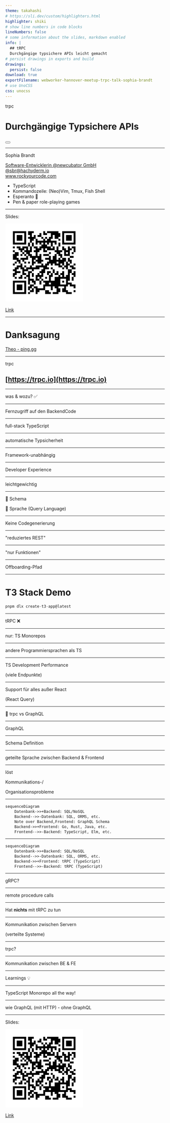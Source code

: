 ```yaml
---
theme: takahashi
# https://sli.dev/custom/highlighters.html
highlighter: shiki
# show line numbers in code blocks
lineNumbers: false
# some information about the slides, markdown enabled
info: |
  ## tRPC
  Durchgängige typsichere APIs leicht gemacht
# persist drawings in exports and build
drawings:
  persist: false
download: true
exportFilename: webworker-hannover-meetup-trpc-talk-sophia-brandt
# use UnoCSS
css: unocss
---
```


trpc

# Durchgängige Typsichere APIs

<div class="abs-br m-6 flex gap-2">
  <button @click="$slidev.nav.openInEditor()" title="Open in Editor" class="text-xl icon-btn opacity-50 !border-none !hover:text-white">
    <carbon:edit />
  </button>
  <a href="https://github.com/sophiabrandt/webworker-hannover-meetup-trpc-talk" target="_blank" alt="GitHub"
    class="text-xl icon-btn opacity-50 !border-none !hover:text-white">
    <carbon-logo-github />
  </a>
</div>

---

Sophia Brandt

<div>
<a href="https://www.newcubator.com" target="_blank" alt="Newcubator"
class="text-xl icon-btn opacity-50 !border-none !hover:text-black">
Software-Entwicklerin @newcubator GmbH</a>
</div>

<div>
<a href="https://hachyderm.io/@sbr" target="_blank" alt="Mastodon"
class="text-xl text-violet icon-btn text-blue opacity-50 !border-none !hover:text-violet">
<bi-mastodon/> @sbr@hachyderm.io</a>
</div>

<div>
<a href="https://www.rockyourcode.com" target="_blank" alt="blog"
class="text-xl icon-btn text-cyan-600 opacity-50 !border-none !hover:text-cyan-600">
<bi-vector-pen/> www.rockyourcode.com</a>
</div>

<ul>
<li class="text-sm">TypeScript</li>
<li class="text-sm">Kommandozeile: (Neo)Vim, Tmux, Fish Shell</li>
<li class="text-sm">Esperanto 💚</li>
<li class="text-sm">Pen & paper role-playing games</li>
</ul>

---

Slides:

![QR Code](/qrcode.png)

[](https://webworker-hannover-meetup-trpc-talk.vercel.app/)

<div>
<a href="https://webworker-hannover-meetup-trpc-talk.vercel.app/" target="_blank" alt="wiki icon"
class="text-xl icon-btn opacity-50 !border-none !hover:text-black">
<carbon-wikis /> Link</a>
</div>

---

# Danksagung

<div>
<a href="https://www.youtube.com/c/TheoBrowne1017" target="_blank" alt="wiki icon"
class="text-xl text-red icon-btn opacity-50 !border-none !hover:text-red">
<carbon-logo-youtube/> Theo - ping.gg</a>
</div>

---

trpc

## [https://trpc.io](https://trpc.io)

---

was & wozu? ✅

---

Fernzugriff auf den BackendCode

---

full-stack TypeScript

---

automatische Typsicherheit

---

Framework-unabhängig

---

Developer Experience

---

leichtgewichtig

---

🚫 Schema

🚫 Sprache (Query Language)

---

Keine Codegenerierung

---

"reduziertes REST"

---

"nur Funktionen"

---

Offboarding-Pfad

---

# T3 Stack Demo

```ts
pnpm dlx create-t3-app@latest
```

---

tRPC
❌

---

nur: TS Monorepos

---

andere Programmiersprachen als TS

---

TS Development Performance

(viele Endpunkte)

---

Support für alles außer React

(React Query)

---

🥊 trpc vs GraphQL

---

GraphQL

---

Schema Definition

---

geteilte Sprache zwischen Backend & Frontend

---

löst

Kommunikations-/

Organisationsprobleme

---

```mermaid {theme: 'neutral', scale: 0.8}
sequenceDiagram
    Datenbank->>+Backend: SQL/NoSQL
    Backend-->>-Datenbank: SQL, ORMS, etc.
    Note over Backend,Frontend: GraphQL Schema
    Backend->>+Frontend: Go, Rust, Java, etc.
    Frontend-->>-Backend: TypeScript, Elm, etc.
```

---

```mermaid {theme: 'neutral', scale: 0.8}
sequenceDiagram
    Datenbank->>+Backend: SQL/NoSQL
    Backend-->>-Datenbank: SQL, ORMS, etc.
    Backend->>+Frontend: tRPC (TypeScript)
    Frontend-->>-Backend: tRPC (TypeScript)
```

---

gRPC?

---

remote procedure calls

---

Hat **nichts** mit tRPC zu tun

---

Kommunikation zwischen Servern

(verteilte Systeme)

---

trpc?

---

Kommunikation zwischen BE & FE

---

Learnings 💡

---

TypeScript Monorepo all the way!

---

wie GraphQL (mit HTTP) - ohne GraphQL

---

Slides:

![QR Code](/qrcode.png)

[](https://webworker-hannover-meetup-trpc-talk.vercel.app/)

<div>
<a href="https://webworker-hannover-meetup-trpc-talk.vercel.app/" target="_blank" alt="wiki icon"
class="text-xl icon-btn opacity-50 !border-none !hover:text-black">
<carbon-wikis /> Link</a>
</div>
